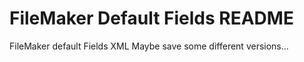 # FileMaker Default Fields README

FileMaker default Fields XML
Maybe save some different versions...
